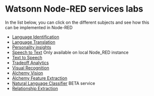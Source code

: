 # Watsonn Node-RED services labs

In the list below, you can click on the different subjects and see how this  can be implemented in Node-RED

- [Language Identification](watson_services_labs/language_identification/lab_language_identification.md)
- [Language Translation](watson_services_labs/language_translation/lab_language_translation.md)
- [Personality insights](watson_services_labs/personality_insights/lab_personality_insights.md)
- [Speech to Text](watson_services_labs/speech_to_text/lab_speech_to_text.md) Only available on local Node_RED instance
- [Text to Speech](watson_services_labs/text_to_speech/lab_text_to_speech.md)
- [Tradeoff Analytics](watson_services_labs/tradeoff_analytics/lab_tradeoff_analytics.md)
- [Visual Recognition](watson_services_labs/visual_recognition/lab_visual_recognition.md)
- [Alchemy Vision](watson_services_labs/alchemy_api_image_analysis/lab_alchemy_api_image_analysis.md)
- [Alchemy Feature Extraction](watson_services_labs/alchemy_api_feature_extraction/lab_alchemy_api_feature_extraction.md)
- [Natural Language Classifier](watson_services_labs/natural_language_classifier_beta/lab_natural_language_classifier_beta.md) BETA service
- [Relationship Extraction](watson_services_labs/relationship_extraction/lab_relationship_extraction.md)




